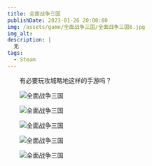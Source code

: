 ```yaml
---
title: 全面战争三国
publishDate: 2023-01-26 20:00:00
img: /assets/game/全面战争三国/全面战争三国6.jpg
img_alt: 
description: |
  无
tags:
  - Steam
---
```


　　有必要玩攻城略地这样的手游吗？

　　![全面战争三国](/assets/game/全面战争三国/全面战争三国1.jpg)

　　![全面战争三国](/assets/game/全面战争三国/全面战争三国2.jpg)

　　![全面战争三国](/assets/game/全面战争三国/全面战争三国3.jpg)

　　![全面战争三国](/assets/game/全面战争三国/全面战争三国4.jpg)

　　![全面战争三国](/assets/game/全面战争三国/全面战争三国5.jpg)

